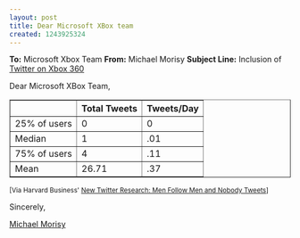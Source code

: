 ```yaml
---
layout: post
title: Dear Microsoft XBox team
created: 1243925324
---
```

<b>To:</b> Microsoft Xbox Team
<b>From:</b> Michael Morisy
<b>Subject Line:</b> Inclusion of <a href="http://bigmacky.wordpress.com/2009/06/02/facebook-twitter-coming-to-xbox360/">Twitter on Xbox 360</a>

Dear Microsoft XBox Team,

<table border=1>
  <tbody>
    <tr>
      <th></th>
      <th>Total Tweets</th>
      <th>Tweets/Day</th>
    </tr>
    <tr>
      <td>25% of users</td>
      <td>0</td>
      <td>0</td>
    </tr>
    <tr>
      <td>Median</td>
      <td>1</td>
      <td>.01</td>
    </tr>
    <tr>
      <td>75% of users</td>
      <td>4</td>
      <td>.11</td>
    </tr>
    <tr>
      <td>Mean</td>
      <td>26.71</td>
      <td>.37</td>
    </tr>
  </tbody>
</table>
<small>[Via Harvard Business' <a href="http://blogs.harvardbusiness.org/cs/2009/06/new_twitter_research_men_follo.html">New Twitter Research: Men Follow Men and Nobody Tweets</a>]</small>

Sincerely,

<a href="http://www.twitter.com/morisy">Michael Morisy</a>
